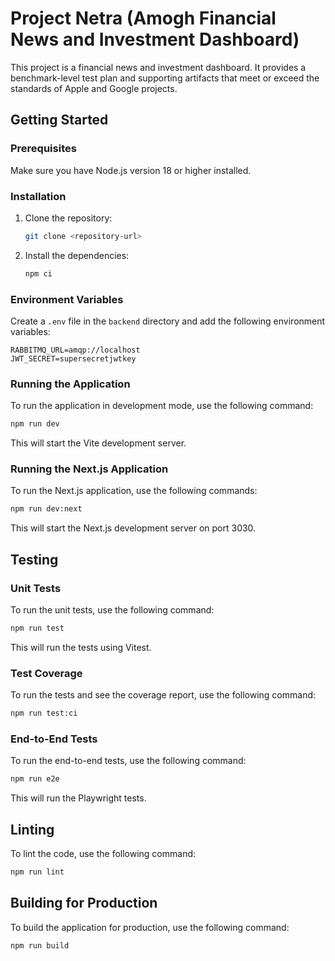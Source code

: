 # Project Netra (Amogh Financial News and Investment Dashboard)

This project is a financial news and investment dashboard. It provides a benchmark-level test plan and supporting artifacts that meet or exceed the standards of Apple and Google projects.

## Getting Started

### Prerequisites

Make sure you have Node.js version 18 or higher installed.

### Installation

1.  Clone the repository:
    ```bash
    git clone <repository-url>
    ```
2.  Install the dependencies:
    ```bash
    npm ci
    ```

### Environment Variables

Create a `.env` file in the `backend` directory and add the following environment variables:

```
RABBITMQ_URL=amqp://localhost
JWT_SECRET=supersecretjwtkey
```

### Running the Application

To run the application in development mode, use the following command:

```bash
npm run dev
```

This will start the Vite development server.

### Running the Next.js Application

To run the Next.js application, use the following commands:

```bash
npm run dev:next
```

This will start the Next.js development server on port 3030.

## Testing

### Unit Tests

To run the unit tests, use the following command:

```bash
npm run test
```

This will run the tests using Vitest.

### Test Coverage

To run the tests and see the coverage report, use the following command:

```bash
npm run test:ci
```

### End-to-End Tests

To run the end-to-end tests, use the following command:

```bash
npm run e2e
```

This will run the Playwright tests.

## Linting

To lint the code, use the following command:

```bash
npm run lint
```

## Building for Production

To build the application for production, use the following command:

```bash
npm run build
```